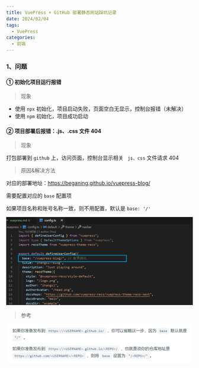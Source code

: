 ```yaml
---
title: VuePress + GitHub 部署静态网站踩坑记录
date: 2024/02/04
tags:
  - VuePress
categories:
  - 前端
---
```


### 1、问题

#### ① 初始化项目运行报错

> 现象

- 使用 `npx` 初始化，项目启动失败，页面空白无显示，控制台报错（未解决）
- 使用 `npm` 初始化，项目成功启动

#### ② 项目部署后报错：.js、.css 文件 404

> 现象

打包部署到 `github` 上，访问页面，控制台显示相关 ` js、css` 文件请求 404

> 原因&解决方法

对应的部署地址：https://beganing.github.io/vuepress-blog/

需要配置对应的 `base` 配置项

如果项目名称和账号名称一致，则不用配置，默认是 `base: '/'`

![alt text](./images/1/image1.png)

> 参考

![alt text](./images/1/image2.png)

